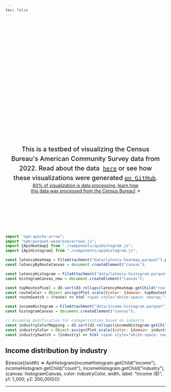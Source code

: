 ```yaml
---
toc: false
---
```


<style>

.hero {
  display: flex;
  flex-direction: column;
  align-items: center;
  font-family: var(--sans-serif);
  margin: 4rem 0 8rem;
  text-wrap: balance;
  text-align: center;
}

.hero h1 {
  margin: 2rem 0;
  max-width: none;
  font-size: 14vw;
  font-weight: 900;
  line-height: 1;
  background: linear-gradient(30deg, var(--theme-foreground-focus), currentColor);
  -webkit-background-clip: text;
  -webkit-text-fill-color: transparent;
  background-clip: text;
}

.hero h2 {
  margin: 0;
  max-width: 34em;
  font-size: 20px;
  font-style: initial;
  font-weight: 500;
  line-height: 1.5;
  color: var(--theme-foreground-muted);
}

@media (min-width: 640px) {
  .hero h1 {
    font-size: 90px;
  }
}

</style>

<div class="hero">
  <h1>American Community Survey</h1>
  <h2>This is a testbed of visualizing the Census Bureau's American Community Survey data from 2022.  Read about the data &nbsp;<a href="https://www.census.gov/programs-surveys/acs/data.html"><code style="font-size: 90%;">here</code></a> or see how these visualizations were generated <a href="https://github.com/jaanli/american-community-survey/"><code style="font-size: 90%;">on GitHub</code></a>.</h2>
  <a href="https://github.com/jaanli/exploring_american_community_survey_data/" target="_blank">80% of visualization is data processing; learn how this data was processed from the Census Bureau!<span style="display: inline-block; margin-left: 0.25rem;">↗︎</span></a>
</div>


```js
import "npm:apache-arrow";
import "npm:parquet-wasm/esm/arrow1.js";
import {ApiHeatmap} from "./components/apiHistogram.js";
import {ApiHistogram} from "./components/apiHistogram.js";
```

```js
const latencyHeatmap = FileAttachment("data/latency-heatmap.parquet").parquet();
const latencyByRouteCanvas = document.createElement("canvas");
```

```js
const latencyHistogram = FileAttachment("data/latency-histogram.parquet").parquet();
const histogramCanvas_new = document.createElement("canvas");
```

```js
const topRoutesPixel = d3.sort(d3.rollups(latencyHeatmap.getChild("route"), (D) => D.length, (d) => d).filter(([d]) => d), ([, d]) => -d).map(([route, count]) => ({route, count}));
const routeColor = Object.assign(Plot.scale({color: {domain: topRoutesPixel.map((d) => d.route)}}), {label: "route"});
const routeSwatch = (route) => html`<span style="white-space: nowrap;"><svg width=10 height=10 fill=${routeColor.apply(route)}><rect width=10 height=10></rect></svg> <span class="small">${route}</span></span>`;
```

```js
const incomeHistogram = FileAttachment("data/income-histogram.parquet").parquet();
const histogramCanvas = document.createElement("canvas");
```

```js
// Assuming modification for categorization based on industry
const industryColorMapping = d3.sort(d3.rollups(incomeHistogram.getChild("industry"), (D) => D.length, (d) => d).filter(([d]) => d), ([, d]) => -d).map(([industry, count]) => ({industry, count}));
const industryColor = Object.assign(Plot.scale({color: {domain: industryColorMapping.map((d) => d.industry)}}), {label: "industry"});
const industrySwatch = (industry) => html`<span style="white-space: nowrap;"><svg width=10 height=10 fill=${industryColor.apply(industry)}><rect width=10 height=10></rect></svg> <span class="small">${industry}</span></span>`;
```


<!-- <div class="grid grid-cols-2" style="grid-auto-rows: 504px;"> -->
  <div class="card">
    <h2>Income distribution by industry</h2>
    ${resize((width) => ApiHistogram(incomeHistogram.getChild("income"), incomeHistogram.getChild("count"), incomeHistogram.getChild("industry"), {canvas: histogramCanvas, color: industryColor, width, label: "Income ($)", y1: 1_000, y2: 200_000}))}
  </div>
  <!-- <div class="card">
    <h2>Response latency histogram</h2>
    ${resize((width) => ApiHistogram(latencyHistogram.getChild("duration"), latencyHistogram.getChild("count"), latencyHistogram.getChild("route"), {canvas: histogramCanvas_new, color: routeColor, width, label: "Duration (ms)", y1: 0.5, y2: 10_000}))}
  </div> -->
<!-- </div> -->

---
<!-- 
## Next steps

Here are some ideas of things you could try…

<div class="grid grid-cols-4">
  <div class="card">
    Chart your own data using <a href="https://observablehq.com/framework/lib/plot"><code>Plot</code></a> and <a href="https://observablehq.com/framework/javascript/files"><code>FileAttachment</code></a>. Make it responsive using <a href="https://observablehq.com/framework/javascript/display#responsive-display"><code>resize</code></a>.
  </div>
  <div class="card">
    Create a <a href="https://observablehq.com/framework/routing">new pindustry</a> by adding a Markdown file (<code>whatever.md</code>) to the <code>docs</code> folder.
  </div>
  <div class="card">
    Add a drop-down menu using <a href="https://observablehq.com/framework/javascript/inputs"><code>Inputs.select</code></a> and use it to filter the data shown in a chart.
  </div>
  <div class="card">
    Write a <a href="https://observablehq.com/framework/loaders">data loader</a> that queries a local database or API, generating a data snapshot on build.
  </div>
  <div class="card">
    Import a <a href="https://observablehq.com/framework/javascript/imports">recommended library</a> from npm, such as <a href="https://observablehq.com/framework/lib/leaflet">Leaflet</a>, <a href="https://observablehq.com/framework/lib/dot">GraphViz</a>, <a href="https://observablehq.com/framework/lib/tex">TeX</a>, or <a href="https://observablehq.com/framework/lib/duckdb">DuckDB</a>.
  </div>
  <div class="card">
    Ask for help, or share your work or ideas, on the <a href="https://talk.observablehq.com/">Observable forum</a>.
  </div>
  <div class="card">
    Visit <a href="https://github.com/observablehq/framework">Framework on GitHub</a> and give us a star. Or file an issue if you’ve found a bug!
  </div>
</div> -->
